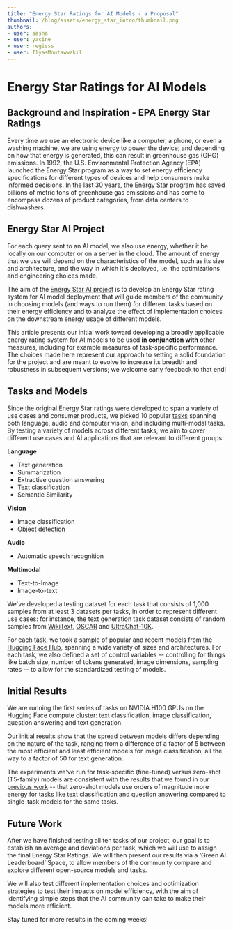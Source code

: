 ```yaml
---
title: "Energy Star Ratings for AI Models - a Proposal"
thumbnail: /blog/assets/energy_star_intro/thumbnail.png
authors:
- user: sasha
- user: yacine
- user: regisss
- user: IlyasMoutawwakil
---
```


# Energy Star Ratings for AI Models

## Background and Inspiration - EPA Energy Star Ratings

Every time we use an electronic device like a computer, a phone, or even a washing machine, we are using energy to power the device; and depending on how that energy is generated, this can result in greenhouse gas (GHG) emissions. In 1992, the U.S. Environmental Protection Agency (EPA) launched the Energy Star program as a way to set energy efficiency specifications for different types of devices and help consumers make informed decisions. In the last 30 years, the Energy Star program has saved billions of metric tons of greenhouse gas emissions and has come to encompass dozens of product categories, from data centers to dishwashers.

## Energy Star AI Project

For each query sent to an AI model, we also use energy, whether it be locally on our computer or on a server in the cloud. The amount of energy that we use will depend on the characteristics of the model, such as its size and architecture, and the way in which it's deployed, i.e. the optimizations and engineering choices made.

The aim of the [Energy Star AI project](https://huggingface.co/EnergyStarAI) is to develop an Energy Star rating system for AI model deployment that will guide members of the community in choosing models (and ways to run them) for different tasks based on their energy efficiency and to analyze the effect of implementation choices on the downstream energy usage of different models.

This article presents our initial work toward developing a broadly applicable energy rating system for AI models to be used **in conjunction with** other measures, including for example measures of task-specific performance. The choices made here represent our approach to setting a solid foundation for the project and are meant to evolve to increase its breadth and robustness in subsequent versions; we welcome early feedback to that end!
## Tasks and Models

Since the original Energy Star ratings were developed to span a variety of use cases and consumer products, we picked 10 popular [tasks](https://huggingface.co/tasks) spanning both language, audio and computer vision, and including multi-modal tasks. By testing a variety of models across different tasks, we aim to cover different use cases and AI applications that are relevant to different groups:

**Language**
- Text generation
- Summarization
- Extractive question answering
- Text classification
- Semantic Similarity

**Vision**
- Image classification
- Object detection

**Audio**
- Automatic speech recognition

**Multimodal**
- Text-to-Image
- Image-to-text

We've developed a testing dataset for each task that consists of 1,000 samples from at least 3 datasets per tasks, in order to represent different use cases: for instance, the text generation task dataset consists of random samples from [WikiText](https://huggingface.co/datasets/wikitext), [OSCAR](https://huggingface.co/datasets/oscar) and [UltraChat-10K](https://huggingface.co/datasets/HuggingFaceH4/ultrachat_200k).

For each task, we took a sample of popular and recent models from the [Hugging Face Hub](https://huggingface.co/models), spanning a wide variety of sizes and architectures. For each task, we also defined a set of control variables -- controlling for things like batch size, number of tokens generated, image dimensions, sampling rates -- to allow for the standardized testing of models.

## Initial Results

We are running the first series of tasks on NVIDIA H100 GPUs on the Hugging Face compute cluster: text classification, image classification, question answering and text generation.

Our initial results show that the spread between models differs depending on the nature of the task, ranging from a difference of a factor of 5  between the most efficient and least efficient models for image classification, all the way to a factor of 50 for text generation.

The experiments we've run for task-specific (fine-tuned) versus zero-shot (T5-family) models are consistent with the results that we found in our [previous work](https://arxiv.org/abs/2311.16863) -- that zero-shot models use orders of magnitude more energy for tasks like text classification and question answering compared to single-task models for the same tasks.

## Future Work

After we have finished testing all ten tasks of our project, our goal is to establish an average and deviations per task, which we will use to assign the final Energy Star Ratings. We will then present our results via a ‘Green AI Leaderboard’ Space, to allow members of the community compare and explore different open-source models and tasks.

We will also test different implementation choices and optimization strategies to test their impacts on model efficiency, with the aim of identifying simple steps that the AI community can take to make their models more efficient.

Stay tuned for more results in the coming weeks!
